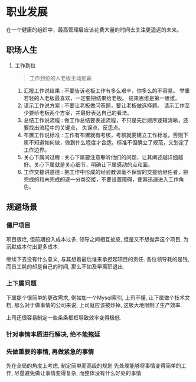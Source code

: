 # 职业发展

在一个健康的组织中，最高管理层应该花费大量的时间去关注更遥远的未来。

## 职场人生

1. 工作到位

   > 工作到位的人老板主动加薪

   1. 汇报工作说结果 : 不要告诉老板工作有多么艰辛，你多么的不容易。 举重若轻的人老板最喜欢，一定要把结果给老板。 结果思维是第一思维。
   2. 请示工作说方案 : 不要让老板做问答题，要让老板做选择题。 请示工作至少要给老板两个方案，并最好表达自己的看法。
   3. 总结工作说流程 : 做工作总结要表述流程，不只是先后顺序逻辑清晰，还要找出流程中的关键点， 失误点，反思点。
   4. 布置工作说标准 : 工作有布置就有考核，考核就要建立工作标准，否则下属不知道如何做，做到什么程度才合适。标准不但确立了规范，又划定了工作边界。
   5. 关心下属问过程 : 关心下属要注意聆听他们的问题，让其阐述越详细越好。关心下属就是关心细节，明确让下属感动的点和面。
   6. 工作交接讲道德 : 把工作中形成的经验教训毫不保留的交接给继任者，把完成的和未完成的逐一分类交接，不要设置障碍，使其迅速进入工作角色。

## 规避场景

### 僵尸项目

   项目很烂, 但前期投入成本过多, 领导之间相互扯皮, 但是又不想抛弃这个项目, 为沉默成本付出更多成本.

   继续下去没有什么意义, 与其想着最后谁来承担起项目的责任. 各位领导耗的是钱, 而员工耗的却是自己的时间, 那么不如及早离职退出.

### 上下属问题

   下属提个很简单的更改需求, 例如加一个Mysql索引, 上司不懂, 让下属做个技术文档, 那么对于做事情的公司来说, 上司就应该被炒掉, 这极大地限制了生产效率.

   上司还很容易制定一些条条框框导致效率变得极低.

### 针对事情本质进行解决, 绝不能拖延

### 先做重要的事情, 再做紧急的事情

   先在全局的角度上考虑, 制定简单而高级的规划
   先处理能够将事情变得简单的工作, 尽量避免做让事情变得复杂, 而整体没有什么好处的事情

